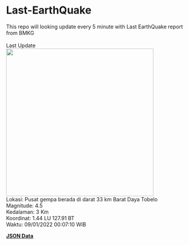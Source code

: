 # Last-EarthQuake
This repo will looking update every 5 minute with Last EarthQuake report from BMKG
<br>
<br>
Last Update
<br>
<img src="https://ews.bmkg.go.id/TEWS/data/20220109000710.mmi.jpg" width="400"/>
<br>
Lokasi: Pusat gempa berada di darat 33 km Barat Daya Tobelo <br>
Magnitude: 4.5 <br>
Kedalaman: 3 Km <br>
Koordinat: 1.44 LU 127.91 BT <br>
Waktu: 09/01/2022 00:07:10 WIB <br>

<a href="./data/data.json">**JSON Data**</a>
